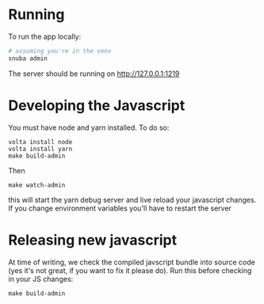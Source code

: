 # Running


To run the app locally:

```bash
# assuming you're in the venv
snuba admin
```

The server should be running on http://127.0.0.1:1219

# Developing the Javascript

You must have node and yarn installed. To do so:

```
volta install node
volta install yarn
make build-admin
```

Then

```
make watch-admin
```

this will start the yarn debug server and live reload your javascript changes. If you change environment variables you'll have to restart the server

# Releasing new javascript

At time of writing, we check the compiled javscript bundle into source code (yes it's not great, if you want to fix it please do). Run this before checking in your JS changes:

```
make build-admin
```
